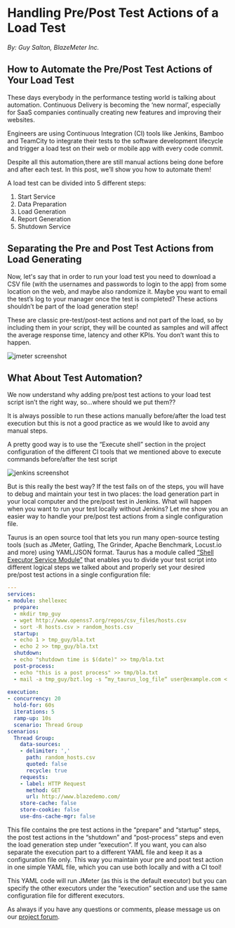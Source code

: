 # Handling Pre/Post Test Actions of a Load Test
 
_By: Guy Salton, BlazeMeter Inc._
 
## How to Automate the Pre/Post Test Actions of Your Load Test

These days everybody in the performance testing world is talking about automation. Continuous Delivery is becoming the ‘new normal’, especially for SaaS companies continually creating new features and improving their websites.

Engineers are using Continuous Integration (CI) tools like Jenkins, Bamboo and TeamCity to integrate their tests to the software development lifecycle and trigger a load test on their web or mobile app with every code commit.

Despite all this automation,there are still manual actions being done before and after each test. In this post, we’ll  show you how to automate them!

A load test can be divided into 5 different steps:

1. Start Service
2. Data Preparation
3. Load Generation
4. Report Generation
5. Shutdown Service


## Separating the Pre and Post Test Actions from Load Generating

Now, let's say that in order to run your load test you need to download a CSV file (with the usernames and passwords to login to the app) from some location on the web, and maybe also randomize it. Maybe you want to email the test’s log to your manager once the test is completed? These actions shouldn’t be part of the load generation step!

These are classic pre-test/post-test actions and not part of the load, so by including them in your script, they will be counted as samples and will affect the average response time, latency and other KPIs. You don’t want this to happen. 

![jmeter screenshot](shellexec1.png)
 
 
## What About Test Automation?
 
We now understand why adding pre/post test actions to your load test script isn’t the right way, so…where should we put them??

It is always possible to run these actions manually before/after the load test execution but this is not a good practice as we would like to avoid any manual steps.

A pretty good way is to use the “Execute shell” section in the project configuration of the different CI tools that we mentioned above to execute commands before/after the test script

![jenkins screenshot](shellexec2.png)

But is this really the best way? If the test fails on of the  steps, you will have to debug and maintain your test in two places: the load generation part in your local computer and the pre/post test in Jenkins. What will happen when you want to run your test locally without Jenkins?
Let me show you an easier way to handle your pre/post test actions from a single configuration file.
 
Taurus is an open source tool that lets you run many open-source testing tools (such as JMeter, Gatling, The Grinder, Apache Benchmark, Locust.io and more) using YAML/JSON format. Taurus has a module called [“Shell Executor Service Module”](/docs/ShellExec/) that enables you to divide your test script into different logical steps we talked about and properly set your desired pre/post test actions in a single configuration file:
 
```yaml
---
services:
- module: shellexec
  prepare:  
  - mkdir tmp_guy
  - wget http://www.openss7.org/repos/csv_files/hosts.csv
  - sort -R hosts.csv > random_hosts.csv
  startup:
  - echo 1 > tmp_guy/bla.txt
  - echo 2 >> tmp_guy/bla.txt
  shutdown:
  - echo "shutdown time is $(date)" >> tmp/bla.txt
  post-process:
  - echo "this is a post process" >> tmp/bla.txt
  - mail -a tmp_guy/bzt.log -s “my_taurus_log_file“ user@example.com < tmp/bla.txt
  
execution:
- concurrency: 20
  hold-for: 60s
  iterations: 5
  ramp-up: 10s
  scenario: Thread Group
scenarios:
  Thread Group:
    data-sources:
    - delimiter: ','
      path: random_hosts.csv
      quoted: false
      recycle: true
    requests:
    - label: HTTP Request
      method: GET
      url: http://www.blazedemo.com/
    store-cache: false
    store-cookie: false
    use-dns-cache-mgr: false
```

This file contains the pre test actions in the “prepare” and “startup” steps, the post test actions in the “shutdown” and “post-process” steps and even the load generation step under “execution”. If you want, you can also separate the execution part to a different YAML file and keep it as a configuration file only. This way you maintain your pre and post test action in one simple YAML file, which you can use both locally and with a CI tool!
 
This YAML code will run JMeter (as this is the default executor) but you can specify the other executors under the “execution” section and use the same configuration file for different executors.

As always if you have any questions or comments, please message us on our [project forum](/support/).
 
 
